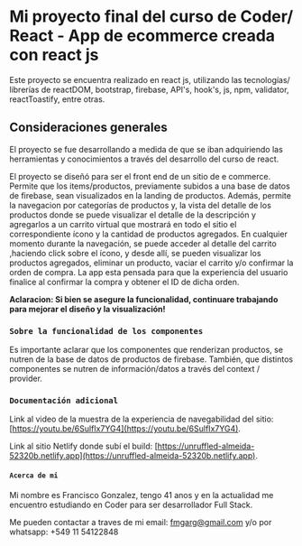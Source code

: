 # Mi proyecto final del curso de Coder/ React - App de ecommerce creada con react js 

Este proyecto se encuentra realizado en react js, utilizando las tecnologías/ librerías de reactDOM, bootstrap, firebase, API's, hook's, js, npm, validator, reactToastify, entre otras.

## Consideraciones generales

El proyecto se fue desarrollando a medida de que se iban adquiriendo las herramientas y conocimientos a través del desarrollo del curso de react.

El proyecto se diseñó para ser el front end de un sitio de e commerce. Permite que los items/productos, previamente subidos a una base de datos de firebase, sean visualizados en la landing de productos. Además, permite la navegacion por categorías de productos y, la vista del detalle de los productos donde se puede visualizar el detalle de la descripción y agregarlos a un carrito virtual que mostrará en todo el sitio el correspondiente ícono y la cantidad de productos agregados. 
En cualquier momento durante la navegación, se puede acceder al detalle del carrito ,haciendo click sobre el ícono, y desde allí, se pueden visualizar los productos agregados, eliminar un producto, vaciar el carrito y/o confirmar la orden de compra. 
La app esta pensada para que la experiencia del usuario finalice al confirmar la compra y obtener el ID de dicha orden.

**Aclaracion: Si bien se asegure la funcionalidad, continuare trabajando para mejorar el diseño y la visualización!**

### `Sobre la funcionalidad de los componentes`

Es importante aclarar que los componentes que renderizan productos, se nutren de la base de datos de productos de firebase. También, que distintos componentes se nutren de información/datos a través del context / provider. 

### `Documentación adicional`

Link al video de la muestra de la experiencia de navegabilidad del sitio:[https://youtu.be/6SulfIx7YG4](https://youtu.be/6SulfIx7YG4).


Link al sitio Netlify donde subí el build: [https://unruffled-almeida-52320b.netlify.app](https://unruffled-almeida-52320b.netlify.app).

#### `Acerca de mi`

Mi nombre es Francisco Gonzalez, tengo 41 anos y en la actualidad me encuentro estudiando en Coder para ser desarrollador Full Stack. 

Me pueden contactar a traves de mi email: [fmgarg@gmail.com](mailto:fmgarg@gmail.com) y/o por whatsapp: +549 11 54122848




